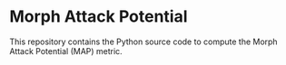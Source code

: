 # Morph Attack Potential
This repository contains the Python source code to compute the Morph Attack Potential (MAP) metric.

